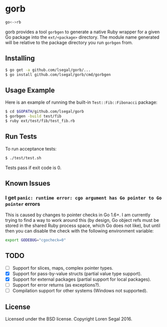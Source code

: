 # gorb

```sh
go<->rb
```

gorb provides a tool `gorbgen` to generate a native Ruby wrapper for a given Go
package into the `ext/<package>` directory. The module name generated will be
relative to the package directory you run `gorbgen` from.

## Installing

```sh
$ go get -a github.com/lsegal/gorb/...
$ go install github.com/lsegal/gorb/cmd/gorbgen
```

## Usage Example

Here is an example of running the built-in `Test::Fib::Fibonacci` package:

```sh
$ cd $GOPATH/github.com/lsegal/gorb
$ gorbgen -build test/fib
$ ruby ext/test/fib/test_fib.rb
```

## Run Tests

To run acceptance tests:

```sh
$ ./test/test.sh
```

Tests pass if exit code is 0.

## Known Issues

### I get `panic: runtime error: cgo argument has Go pointer to Go pointer` errors

This is caused by changes to pointer checks in Go 1.6+. I am currently trying
to find a way to work around this (by design, Go object refs must be
stored in the shared Ruby process space, which Go does not like), but until
then you can disable the check with the following environment variable:

```sh
export GODEBUG="cgocheck=0"
```

## TODO

- [ ] Support for slices, maps, complex pointer types.
- [x] Support for pass-by-value structs (partial value type support).
- [x] Support for external packages (partial support for local packages).
- [ ] Support for error returns (as exceptions?).
- [ ] Compilation support for other systems (Windows not supported).

## License

Licensed under the BSD license. Copyright Loren Segal 2016.
